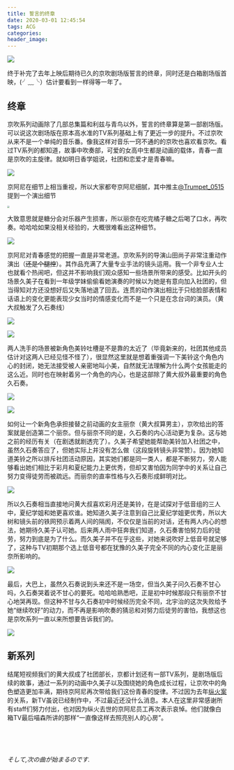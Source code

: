 ```yaml
---
title: 誓言的终章
date: 2020-03-01 12:45:54
tags: ACG
categories:
header_image:
---
```


![](https://files.catbox.moe/2wru1b.JPEG)

终于补完了去年上映后期待已久的京吹剧场版誓言的终章，同时还是白箱剧场版首映，(╯﹏╰）估计要看到一样得等一年了。

<!--more-->

## 终章

京吹系列动画除了几部总集篇和利兹与青鸟以外，誓言的终章算是第一部剧场版。可以说这次剧场版在原本高水准的TV系列基础上有了更近一步的提升。不过京吹从来不是一个单纯的音乐番。像我这样对音乐一窍不通的的京吹也喜欢看京吹。看过TV系列的都知道，故事中吹奏部，可爱的女高中生都是动画的载体，青春一直是京吹的主旋律。就如明日香学姐说，社团和恋爱才是青春嘛。

![](https://files.catbox.moe/z57157.png)

京阿尼在细节上相当重视，所以大家都夸京阿尼细腻，其中推主[@Trumpet_0515](https://twitter.com/Trumpet_0515)提到一个演出细节

<img src="https://files.catbox.moe/v4xnht.jpeg#pic_center" style="zoom:30%;" />



大致意思就是糖分会对乐器产生损害，所以丽奈在吃完橘子糖之后喝了口水，再吹奏。哈哈哈如果没相关经验的，大概很难看出这种细节。

![](https://files.catbox.moe/qw5tr9.JPG)

京阿尼对青春感觉的把握一直是非常老道。京吹系列的导演山田尚子非常注重动作演出（~~还是个腿控~~）。其作品充满了大量专业手法的镜头运用。我一个非专业人士也就看个热闹吧，但这并不影响我们观众感知一些场景所带来的感受。比如开头的场景久美子在看到一年级学妹偷偷看她演奏的时候以为她是有意向加入社团的，但当得知对方还没想好后又失落地退了回去。连贯的动作演出相比于只给脸部表情和话语上的变化更能表现少女当时的情感变化而不是一个只是在念台词的演员。（黄大叔触发了久石奏线）

 ![](https://files.catbox.moe/399cnz.png)





![](https://files.catbox.moe/e0anf7.png)

两人洗手的场景被新角色美铃吐槽是不是靠的太近了（毕竟新来的，社团其他成员估计对这两人已经见怪不怪了），很显然这里就是想着重强调一下美铃这个角色内心的封闭，她无法接受被人亲密地叫小美，自然就无法理解为什么两个女孩能走的这么近。同时也在映射着另一个角色的内心，也是这部除了黄大叔外最重要的角色久石奏。

![](https://files.catbox.moe/2vj2rz.png)

![](https://files.catbox.moe/ehioef.png)

如何让一个新角色承担接替之前动画的女主丽奈（黄大叔算男主），京吹给出的答案就是创造第二个丽奈。但与丽奈不同的是，久石奏的内心活动更为复杂。这与她之前的经历有关（在剧透就剧透完了）。久美子希望她能帮助美铃加入社团之中，虽然久石奏答应了，但她实际上并没有怎么做（这段旋转镜头非常赞）。因为她知道美铃之所以排斥社团活动原因，其实她们都是同一类人，都是不断努力，旁人能够看出她们相比于彩月和夏纪能力上更优秀，但却又害怕因为同学中的关系让自己努力变得徒劳而被疏远。而丽奈的直率性格与久石奏形成鲜明对比。

![](https://files.catbox.moe/e8an9v.JPEG)

所以久石奏相当直接地问黄大叔喜欢彩月还是美铃，在是试探对于低音组的三人中，夏纪学姐和她更喜欢谁。她知道久美子注意到自己比夏纪学姐更优秀，所以大树和镜头前的铁网预示着两人间的隔阂，不仅仅是当前的对话，还有两人内心的想法，她期待久美子认可她。后来两人雨中狂奔我们知道，久石奏害怕努力后的徒劳，努力到底是为了什么。而久美子并不在乎这些，对她来说吹好上低音号就足够了，这种与TV初期那个选上低音号都在犹豫的久美子完全不同的内心变化正是丽奈所影响的。

![](https://files.catbox.moe/0h0uic.JPEG)

最后，大巴上，虽然久石奏说到头来还不是一场空，但当久美子问久石奏不甘心吗，久石奏哭着说不甘心的要死。哈哈哈熟悉吧，正是初中时候那段只有丽奈不甘心地哭再现。但这种不甘与久石奏初中时候经历完全不同，北宇治的这次失败给予她“继续吹好”的动力，而不再是影响吹奏的猜忌和对努力后徒劳的害怕，我想这也是京吹系列一直以来所想要告诉我们的。

![](https://files.catbox.moe/x5tg88.JPEG)

## 新系列

结尾短视频我们的黄大叔成了社团部长，京都计划还有一部TV系列，是剧场版后续的故事，通过一系列的动画中久美子以及围绕她的角色成长过程，让京吹中的角色塑造更加丰满，期待京阿尼再次带给我们这份青春的旋律。不过因为去年[纵火案](https://blog.asahih.com/对于京都动画的不幸沉痛的悼念/)的关系，新TV虽说已经制作中，不过最近还没什么消息。本人在这里非常感谢所有staff们努力付出，也对因为纵火去世的京阿尼员工再次表示哀悼。他们就像白箱TV最后喵森所讲的那样“一直像这样去照亮别人的心房”。

  

  

   

&nbsp;

&nbsp;

  



*そして,次の曲が始まるのです.*





